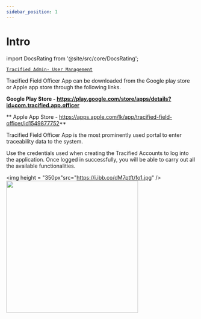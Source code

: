 ```yaml
---
sidebar_position: 1
---
```


# Intro

import DocsRating from '@site/src/core/DocsRating';

[`Tracified Admin- User Management`](../TracifiedAdmin/userMangement) 

Tracified Field Officer App can be downloaded from the Google play store or Apple app store through the following links.

**Google Play Store - https://play.google.com/store/apps/details?id=com.tracified.app.officer**

** Apple App Store - https://apps.apple.com/lk/app/tracified-field-officer/id1549877752**

Tracified Field Officer App is the most prominently used portal to enter traceability data to the system.

Use the credentials used when creating the Tracified Accounts to log into the application. Once logged in successfully, you will be able to carry out all the available functionalities.



<p align="center">


<img height = "350px"src="https://i.ibb.co/dM7ptft/fo1.jpg" /> <img height = "350px" src="https://i.ibb.co/wsnBsQL/fo2.jpg" />

</p>

<DocsRating pageName="FO Intro"/>
